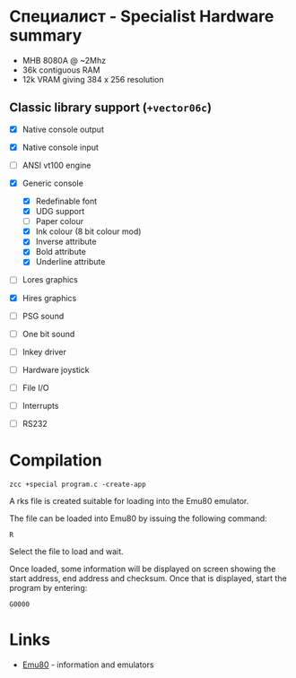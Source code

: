 # Специалист - Specialist Hardware summary

* MHB 8080A  @ ~2Mhz
* 36k contiguous RAM
* 12k VRAM giving 384 x 256 resolution

## Classic library support (`+vector06c`)

* [x] Native console output
* [x] Native console input
* [ ] ANSI vt100 engine
* [x] Generic console
    * [x] Redefinable font 
    * [x] UDG support
    * [ ] Paper colour
    * [x] Ink colour (8 bit colour mod)
    * [x] Inverse attribute
    * [x] Bold attribute
    * [x] Underline attribute
* [ ] Lores graphics
* [x] Hires graphics
* [ ] PSG sound
* [ ] One bit sound
* [ ] Inkey driver
* [ ] Hardware joystick
* [ ] File I/O
* [ ] Interrupts
* [ ] RS232


# Compilation

    zcc +special program.c -create-app

A rks file is created suitable for loading into the Emu80 emulator.

The file can be loaded into Emu80 by issuing the following command:

    R

Select the file to load and wait.

Once loaded, some information will be displayed on screen showing the
start address, end address and checksum. Once that is displayed, start
the program by entering:

    G0000

# Links

* [Emu80](http://emu80.org) - information and emulators
